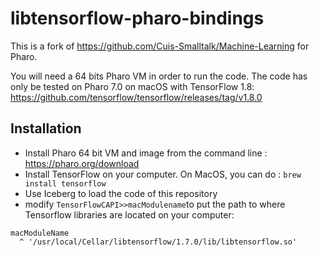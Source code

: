 # libtensorflow-pharo-bindings

This is a fork of https://github.com/Cuis-Smalltalk/Machine-Learning for Pharo.

You will need a 64 bits Pharo VM in order to run the code. The code has only be tested on Pharo 7.0 on macOS with TensorFlow 1.8: https://github.com/tensorflow/tensorflow/releases/tag/v1.8.0

## Installation

- Install Pharo 64 bit VM and image from the command line : https://pharo.org/download
- Install TensorFlow on your computer.
On MacOS, you can do : 
```brew install tensorflow```
- Use Iceberg to load the code of this repository
- modify ```TensorFlowCAPI>>macModulename```to put the path to where Tensorflow libraries are located on your computer:
```Smalltalk
macModuleName
  ^ '/usr/local/Cellar/libtensorflow/1.7.0/lib/libtensorflow.so'
```

